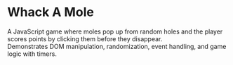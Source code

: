 # Whack A Mole

A JavaScript game where moles pop up from random holes and the player scores points by clicking them before they disappear.  
Demonstrates DOM manipulation, randomization, event handling, and game logic with timers.
